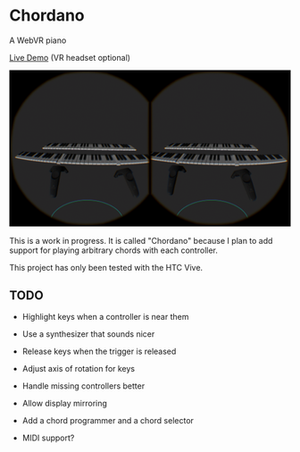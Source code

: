 # Chordano
A WebVR piano

[Live Demo](https://mikebolt.github.io/chordano/chordano.html) (VR headset optional)

![A VR screenshot of two pianos](https://github.com/mikebolt/chordano/blob/master/2017-07-12-PM_03_44_16.png)

This is a work in progress. It is called "Chordano" because I plan to add support for playing arbitrary chords with each controller.

This project has only been tested with the HTC Vive.

## TODO

- Highlight keys when a controller is near them

- Use a synthesizer that sounds nicer

- Release keys when the trigger is released

- Adjust axis of rotation for keys

- Handle missing controllers better

- Allow display mirroring

- Add a chord programmer and a chord selector

- MIDI support?
